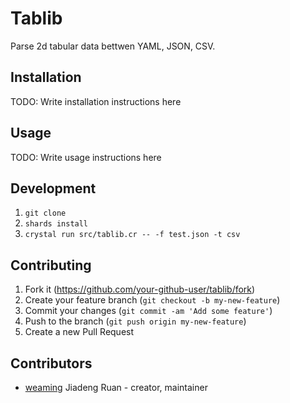 # Tablib

Parse 2d tabular data bettwen YAML, JSON, CSV.

## Installation

TODO: Write installation instructions here

## Usage

TODO: Write usage instructions here

## Development

1. `git clone`
1. `shards install`
1. `crystal run src/tablib.cr -- -f test.json -t csv`

## Contributing

1. Fork it (<https://github.com/your-github-user/tablib/fork>)
2. Create your feature branch (`git checkout -b my-new-feature`)
3. Commit your changes (`git commit -am 'Add some feature'`)
4. Push to the branch (`git push origin my-new-feature`)
5. Create a new Pull Request

## Contributors

- [weaming](https://github.com/weaming) Jiadeng Ruan - creator, maintainer
